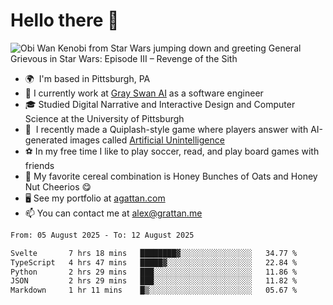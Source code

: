 <!--
**GameDog9988/GameDog9988** is a ✨ _special_ ✨ repository because its `README.md` (this file) appears on your GitHub profile.

Here are some ideas to get you started:

- 🔭 I’m currently working on ...
- 🌱 I’m currently learning ...
- 👯 I’m looking to collaborate on ...
- 🤔 I’m looking for help with ...
- 💬 Ask me about ...
- 📫 How to reach me: ...
- 😄 Pronouns: ...
- ⚡ Fun fact: ...
-->



Hello there 👋
==================================

![Obi Wan Kenobi from Star Wars jumping down and greeting General Grievous in Star Wars: Episode III – Revenge of the Sith](https://github.com/agrattan0820/agrattan0820/assets/51346343/689e56eb-29be-46a5-a079-28ea727b5f7e)


- 🌍  I'm based in Pittsburgh, PA
- 🦢  I currently work at [Gray Swan AI](https://www.grayswan.ai) as a software engineer
- 🎓  Studied Digital Narrative and Interactive Design and Computer Science at the University of Pittsburgh
- 👾  I recently made a Quiplash-style game where players answer with AI-generated images called [Artificial Unintelligence](https://github.com/agrattan0820/artificial-unintelligence)
- ⚽  In my free time I like to play soccer, read, and play board games with friends
- 🥣  My favorite cereal combination is Honey Bunches of Oats and Honey Nut Cheerios 😋
- 🖥️  See my portfolio at [agattan.com](http://agrattan.com/)
- 📫  You can contact me at [alex@grattan.me](mailto:alex@grattan.me)

<!--START_SECTION:waka-->

```txt
From: 05 August 2025 - To: 12 August 2025

Svelte       7 hrs 18 mins   ████████▓░░░░░░░░░░░░░░░░   34.77 %
TypeScript   4 hrs 47 mins   █████▓░░░░░░░░░░░░░░░░░░░   22.84 %
Python       2 hrs 29 mins   ███░░░░░░░░░░░░░░░░░░░░░░   11.86 %
JSON         2 hrs 29 mins   ███░░░░░░░░░░░░░░░░░░░░░░   11.82 %
Markdown     1 hr 11 mins    █▒░░░░░░░░░░░░░░░░░░░░░░░   05.67 %
```

<!--END_SECTION:waka-->
